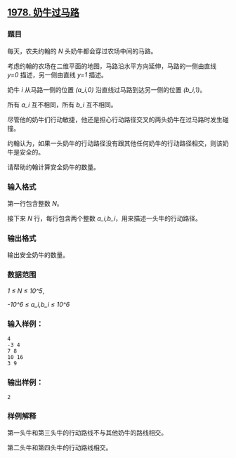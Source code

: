 ## [1978. 奶牛过马路](https://www.acwing.com/problem/content/1980/)

### 题目

每天，农夫约翰的 *N* 头奶牛都会穿过农场中间的马路。

考虑约翰的农场在二维平面的地图，马路沿水平方向延伸，马路的一侧由直线 *y=0* 描述，另一侧由直线 *y=1* 描述。

奶牛 *i* 从马路一侧的位置 *(a_i,0)* 沿直线过马路到达另一侧的位置 *(b_i,1)*。

所有 *a_i* 互不相同，所有 *b_i* 互不相同。

尽管他的奶牛们行动敏捷，他还是担心行动路径交叉的两头奶牛在过马路时发生碰撞。

约翰认为，如果一头奶牛的行动路径没有跟其他任何奶牛的行动路径相交，则该奶牛是安全的。

请帮助约翰计算安全奶牛的数量。

### 输入格式

第一行包含整数 *N*。

接下来 *N* 行，每行包含两个整数 *a_i,b_i*，用来描述一头牛的行动路径。

### 输出格式

输出安全奶牛的数量。

### 数据范围

*1 ≤ N ≤ 10^5*,

*-10^6 ≤ a_i,b_i ≤ 10^6*

### 输入样例：

```
4
-3 4
7 8
10 16
3 9
```

### 输出样例：

```
2
```

### 样例解释

第一头牛和第三头牛的行动路线不与其他奶牛的路线相交。

第二头牛和第四头牛的行动路线相交。
